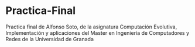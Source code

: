 Practica-Final
==============
Practica final de Alfonso Soto, de la asignatura Computación Evolutiva, Implementación y aplicaciones
del Master en Ingeniería de Computadores y Redes de la Universidad de Granada
